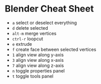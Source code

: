 # Blender Cheat Sheet

* `a` select or deselect everything
* `d` delete selected
* `alt-m` merge vertices
* `ctrl-r` loopcut
* `e` extrude
* `f` create face between selected vertices
* `1` align view along y-axis
* `3` align view along x-axis
* `7` align view along z-axis
* `n` toggle properties panel
* `t` toggle tools panel
